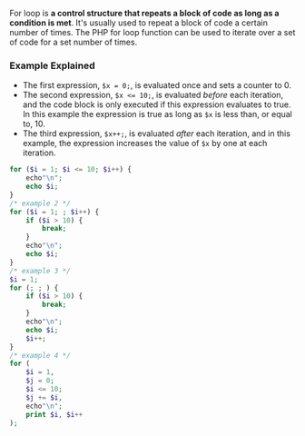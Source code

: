 For loop is **a control structure that repeats a block of code as long as a condition is met**. It's usually used to repeat a block of code a certain number of times. The PHP for loop function can be used to iterate over a set of code for a set number of times.
### Example Explained
* The first expression, `$x = 0;`, is evaluated once and sets a counter to 0.
* The second expression, `$x <= 10;`, is evaluated _before_ each iteration, and the code block is only executed if this expression evaluates to true. In this example the expression is true as long as `$x` is less than, or equal to, 10.
* The third expression, `$x++;`, is evaluated _after_ each iteration, and in this example, the expression increases the value of `$x` by one at each iteration.
```php
for ($i = 1; $i <= 10; $i++) {
	echo"\n";
    echo $i;
}
/* example 2 */
for ($i = 1; ; $i++) {
	if ($i > 10) {
		break;
	}
	echo"\n";
	echo $i;
}
/* example 3 */
$i = 1;
for (; ; ) {
	if ($i > 10) {
		break;
	}
	echo"\n";
	echo $i;
	$i++;
}
/* example 4 */
for (
	$i = 1, 
	$j = 0; 
	$i <= 10; 
	$j += $i, 
	echo"\n";
	print $i, $i++
);
```